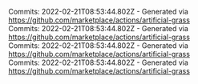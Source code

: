 Commits: 2022-02-21T08:53:44.802Z - Generated via https://github.com/marketplace/actions/artificial-grass
<br>
Commits: 2022-02-21T08:53:44.802Z - Generated via https://github.com/marketplace/actions/artificial-grass
<br>
Commits: 2022-02-21T08:53:44.802Z - Generated via https://github.com/marketplace/actions/artificial-grass
<br>
Commits: 2022-02-21T08:53:44.802Z - Generated via https://github.com/marketplace/actions/artificial-grass
<br>
